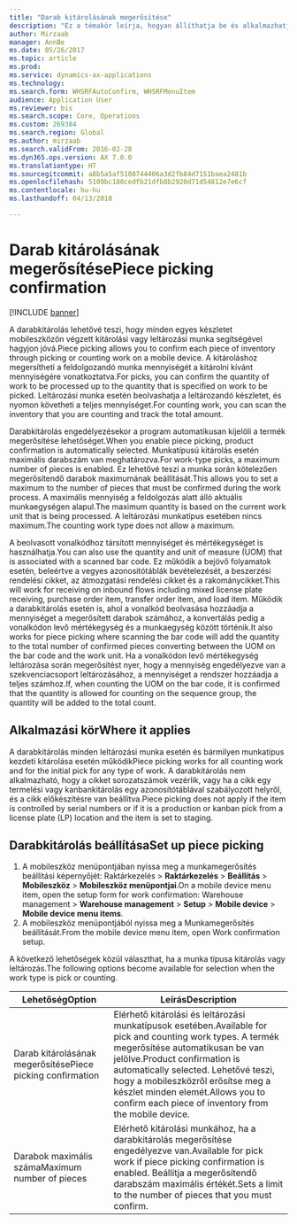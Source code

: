 ```yaml
---
title: "Darab kitárolásának megerősítése"
description: "Ez a témakör leírja, hogyan állíthatja be és alkalmazhatja a darabkitárolás megerősítését mobileszközről."
author: Mirzaab
manager: AnnBe
ms.date: 05/26/2017
ms.topic: article
ms.prod: 
ms.service: dynamics-ax-applications
ms.technology: 
ms.search.form: WHSRFAutoConfirm, WHSRFMenuItem
audience: Application User
ms.reviewer: bis
ms.search.scope: Core, Operations
ms.custom: 269384
ms.search.region: Global
ms.author: mirzaab
ms.search.validFrom: 2016-02-28
ms.dyn365.ops.version: AX 7.0.0
ms.translationtype: HT
ms.sourcegitcommit: a8b5a5af5108744406a3d2fb84d7151baea2481b
ms.openlocfilehash: 5109bc180cedfb21dfb8b2920d71d54812e7e6cf
ms.contentlocale: hu-hu
ms.lasthandoff: 04/13/2018

---
```


# <a name="piece-picking-confirmation"></a><span data-ttu-id="3c213-103">Darab kitárolásának megerősítése</span><span class="sxs-lookup"><span data-stu-id="3c213-103">Piece picking confirmation</span></span>

[!INCLUDE [banner](../includes/banner.md)]

<span data-ttu-id="3c213-104">A darabkitárolás lehetővé teszi, hogy minden egyes készletet mobileszközön végzett kitárolási vagy leltározási munka segítségével hagyjon jóvá.</span><span class="sxs-lookup"><span data-stu-id="3c213-104">Piece picking allows you to confirm each piece of inventory through picking or counting work on a mobile device.</span></span> <span data-ttu-id="3c213-105">A kitároláshoz megersítheti a feldolgozandó munka mennyiségét a kitárolni kívánt mennyiségére vonatkoztatva.</span><span class="sxs-lookup"><span data-stu-id="3c213-105">For picks, you can confirm the quantity of work to be processed up to the quantity that is specified on work to be picked.</span></span> <span data-ttu-id="3c213-106">Leltározási munka esetén beolvashatja a leltározandó készletet, és nyomon követheti a teljes mennyiséget.</span><span class="sxs-lookup"><span data-stu-id="3c213-106">For counting work, you can scan the inventory that you are counting and track the total amount.</span></span>

<span data-ttu-id="3c213-107">Darabkitárolás engedélyezésekor a program automatikusan kijelöli a termék megerősítése lehetőséget.</span><span class="sxs-lookup"><span data-stu-id="3c213-107">When you enable piece picking, product confirmation is automatically selected.</span></span> <span data-ttu-id="3c213-108">Munkatípusú kitárolás esetén maximális darabszám van meghatározva.</span><span class="sxs-lookup"><span data-stu-id="3c213-108">For work-type picks, a maximum number of pieces is enabled.</span></span> <span data-ttu-id="3c213-109">Ez lehetővé teszi a munka során kötelezően megerősítendő darabok maximumának beállítását.</span><span class="sxs-lookup"><span data-stu-id="3c213-109">This allows you to set a maximum to the number of pieces that must be confirmed during the work process.</span></span> <span data-ttu-id="3c213-110">A maximális mennyiség a feldolgozás alatt álló aktuális munkaegységen alapul.</span><span class="sxs-lookup"><span data-stu-id="3c213-110">The maximum quantity is based on the current work unit that is being processed.</span></span> <span data-ttu-id="3c213-111">A leltározási munkatípus esetében nincs maximum.</span><span class="sxs-lookup"><span data-stu-id="3c213-111">The counting work type does not allow a maximum.</span></span>

<span data-ttu-id="3c213-112">A beolvasott vonalkódhoz társított mennyiséget és mértékegységet is használhatja.</span><span class="sxs-lookup"><span data-stu-id="3c213-112">You can also use the quantity and unit of measure (UOM) that is associated with a scanned bar code.</span></span> <span data-ttu-id="3c213-113">Ez működik a bejövő folyamatok esetén, beleértve a vegyes azonosítótáblák bevételezését, a beszerzési rendelési cikket, az átmozgatási rendelési cikket és a rakománycikket.</span><span class="sxs-lookup"><span data-stu-id="3c213-113">This will work for receiving on inbound flows including mixed license plate receiving, purchase order item, transfer order item, and load item.</span></span> <span data-ttu-id="3c213-114">Működik a darabkitárolás esetén is, ahol a vonalkód beolvasása hozzáadja a mennyiséget a megerősített darabok számához, a konvertálás pedig a vonalkódon levő mértékegység és a munkaegység között történik.</span><span class="sxs-lookup"><span data-stu-id="3c213-114">It also works for piece picking where scanning the bar code will add the quantity to the total number of confirmed pieces converting between the UOM on the bar code and the work unit.</span></span> <span data-ttu-id="3c213-115">Ha a vonalkódon levő mértékegység leltározása során megerősítést nyer, hogy a mennyiség engedélyezve van a szekvenciacsoport leltározásához, a mennyiséget a rendszer hozzáadja a teljes számhoz.</span><span class="sxs-lookup"><span data-stu-id="3c213-115">If, when counting the UOM on the bar code, it is confirmed that the quantity is allowed for counting on the sequence group, the quantity will be added to the total count.</span></span>

## <a name="where-it-applies"></a><span data-ttu-id="3c213-116">Alkalmazási kör</span><span class="sxs-lookup"><span data-stu-id="3c213-116">Where it applies</span></span>

<span data-ttu-id="3c213-117">A darabkitárolás minden leltározási munka esetén és bármilyen munkatípus kezdeti kitárolása esetén működik</span><span class="sxs-lookup"><span data-stu-id="3c213-117">Piece picking works for all counting work and for the initial pick for any type of work.</span></span> <span data-ttu-id="3c213-118">A darabkitárolás nem alkalmazható, hogy a cikket sorozatszámok vezérlik, vagy ha a cikk egy termelési vagy kanbankitárolás egy azonosítótáblával szabályozott helyről, és a cikk előkészítésre van beállítva.</span><span class="sxs-lookup"><span data-stu-id="3c213-118">Piece picking does not apply if the item is controlled by serial numbers or if it is a production or kanban pick from a license plate (LP) location and the item is set to staging.</span></span>

## <a name="set-up-piece-picking"></a><span data-ttu-id="3c213-119">Darabkitárolás beállítása</span><span class="sxs-lookup"><span data-stu-id="3c213-119">Set up piece picking</span></span>

1.  <span data-ttu-id="3c213-120">A mobileszköz menüpontjában nyissa meg a munkamegerősítés beállítási képernyőjét: Raktárkezelés > **Raktárkezelés** > **Beállítás** > **Mobileszköz** > **Mobileszköz menüpontjai**.</span><span class="sxs-lookup"><span data-stu-id="3c213-120">On a mobile device menu item, open the setup form for work confirmation: Warehouse management > **Warehouse management** > **Setup** > **Mobile device** > **Mobile device menu items**.</span></span> 
2. <span data-ttu-id="3c213-121">A mobileszköz menüpontjából nyissa meg a Munkamegerősítés beállítását.</span><span class="sxs-lookup"><span data-stu-id="3c213-121">From the mobile device menu item, open Work confirmation setup.</span></span>

<span data-ttu-id="3c213-122">A következő lehetőségek közül választhat, ha a munka típusa kitárolás vagy leltározás.</span><span class="sxs-lookup"><span data-stu-id="3c213-122">The following options become available for selection when the work type is pick or counting.</span></span>


|           <span data-ttu-id="3c213-123">Lehetőség</span><span class="sxs-lookup"><span data-stu-id="3c213-123">Option</span></span>           |                                                                            <span data-ttu-id="3c213-124">Leírás</span><span class="sxs-lookup"><span data-stu-id="3c213-124">Description</span></span>                                                                            |
|----------------------------|-------------------------------------------------------------------------------------------------------------------------------------------------------------------|
| <span data-ttu-id="3c213-125">Darab kitárolásának megerősítése</span><span class="sxs-lookup"><span data-stu-id="3c213-125">Piece picking confirmation</span></span> | <span data-ttu-id="3c213-126">Elérhető kitárolási és leltározási munkatípusok esetében.</span><span class="sxs-lookup"><span data-stu-id="3c213-126">Available for pick and counting work types.</span></span> <span data-ttu-id="3c213-127">A termék megerősítése automatikusan be van jelölve.</span><span class="sxs-lookup"><span data-stu-id="3c213-127">Product confirmation is automatically selected.</span></span> <span data-ttu-id="3c213-128">Lehetővé teszi, hogy a mobileszközről erősítse meg a készlet minden elemét.</span><span class="sxs-lookup"><span data-stu-id="3c213-128">Allows you to confirm each piece of inventory from the mobile device.</span></span> |
|  <span data-ttu-id="3c213-129">Darabok maximális száma</span><span class="sxs-lookup"><span data-stu-id="3c213-129">Maximum number of pieces</span></span>  |                   <span data-ttu-id="3c213-130">Elérhető kitárolási munkához, ha a darabkitárolás megerősítése engedélyezve van.</span><span class="sxs-lookup"><span data-stu-id="3c213-130">Available for pick work if piece picking confirmation is enabled.</span></span> <span data-ttu-id="3c213-131">Beállítja a megerősítendő darabszám maximális értékét.</span><span class="sxs-lookup"><span data-stu-id="3c213-131">Sets a limit to the number of pieces that you must confirm.</span></span>                   |


